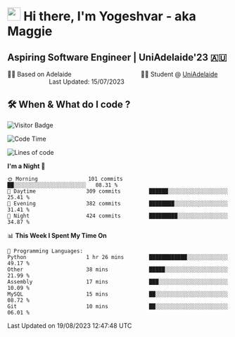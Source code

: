 <h1><img src="https://emojis.slackmojis.com/emojis/images/1531849430/4246/blob-sunglasses.gif?1531849430" width="30"/> Hi there, I'm Yogeshvar - aka Maggie</h1>

## Aspiring Software Engineer | UniAdelaide'23 🇦🇺  
🏂🏻  Based on Adelaide &nbsp;&nbsp;&nbsp;&nbsp;&nbsp;&nbsp;&nbsp;&nbsp;&nbsp;&nbsp;&nbsp;&nbsp;&nbsp;&nbsp;&nbsp;&nbsp;&nbsp;&nbsp;&nbsp;&nbsp;&nbsp;&nbsp;&nbsp;&nbsp;&nbsp;&nbsp;&nbsp;&nbsp;&nbsp;&nbsp;&nbsp;&nbsp;&nbsp;&nbsp;&nbsp;&nbsp;&nbsp;&nbsp;&nbsp;👨‍💻 Student @ [UniAdelaide](https://www.adelaide.edu.au)   &nbsp;&nbsp;&nbsp;&nbsp;&nbsp;&nbsp;&nbsp;&nbsp;&nbsp;&nbsp;&nbsp;&nbsp;&nbsp;&nbsp;&nbsp;&nbsp;&nbsp;&nbsp;&nbsp;&nbsp;&nbsp;&nbsp;&nbsp;&nbsp;Last Updated: 15/07/2023

## 🛠 When & What do I code ?  

![Visitor Badge](https://visitor-badge.feriirawann.repl.co?username=yogeshvar&repo=yogeshvar&label=Visitors&style=plastic&color=%23457BFF&contentType=svg)

<!--START_SECTION:waka-->
![Code Time](http://img.shields.io/badge/Code%20Time-2%2C282%20hrs%2044%20mins-blue)

![Lines of code](https://img.shields.io/badge/From%20Hello%20World%20I%27ve%20Written-4.0%20million%20lines%20of%20code-blue)

**I'm a Night 🦉** 

```text
🌞 Morning                101 commits         ██░░░░░░░░░░░░░░░░░░░░░░░   08.31 % 
🌆 Daytime                309 commits         ██████░░░░░░░░░░░░░░░░░░░   25.41 % 
🌃 Evening                382 commits         ████████░░░░░░░░░░░░░░░░░   31.41 % 
🌙 Night                  424 commits         █████████░░░░░░░░░░░░░░░░   34.87 % 
```


📊 **This Week I Spent My Time On** 

```text
💬 Programming Languages: 
Python                   1 hr 26 mins        ████████████░░░░░░░░░░░░░   49.17 % 
Other                    38 mins             █████░░░░░░░░░░░░░░░░░░░░   21.99 % 
Assembly                 17 mins             ███░░░░░░░░░░░░░░░░░░░░░░   10.09 % 
MySQL                    15 mins             ██░░░░░░░░░░░░░░░░░░░░░░░   08.72 % 
Git                      10 mins             ██░░░░░░░░░░░░░░░░░░░░░░░   06.01 % 
```


 Last Updated on 19/08/2023 12:47:48 UTC
<!--END_SECTION:waka-->
